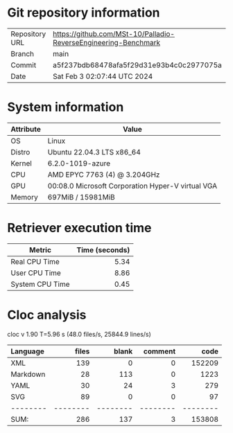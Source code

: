 # Git repository information
|    |    |
|--- | ---|
| Repository URL | https://github.com/MSt-10/Palladio-ReverseEngineering-Benchmark |
| Branch         | main |
| Commit         | a5f237bdb68478afa5f29d31e93b4c0c2977075a |
| Date           | Sat Feb  3 02:07:44 UTC 2024 |

# System information
| Attribute | Value |
| --------- | ----- |
| OS | Linux  |
| Distro | Ubuntu 22.04.3 LTS x86_64  |
| Kernel | 6.2.0-1019-azure  |
| CPU | AMD EPYC 7763 (4) @ 3.204GHz  |
| GPU | 00:08.0 Microsoft Corporation Hyper-V virtual VGA  |
| Memory | 697MiB / 15981MiB  |

# Retriever execution time
| Metric | Time (seconds) |
| --- | ---: |
| Real CPU Time | 5.34 |
| User CPU Time | 8.86 |
| System CPU Time | 0.45 |
<!--
Explainations:
- __Real CPU Time__: actual time the command has run (can be less than total time spent in user and system mode for multi-threaded processes)
- __User CPU Time__: time the command has spent running in user mode
- __System CPU Time__: time the command has spent running in system or kernel mode
-->

# Cloc analysis
cloc v 1.90  T=5.96 s (48.0 files/s, 25844.9 lines/s)

Language|files|blank|comment|code
:-------|-------:|-------:|-------:|-------:
XML|139|0|0|152209
Markdown|28|113|0|1223
YAML|30|24|3|279
SVG|89|0|0|97
--------|--------|--------|--------|--------
SUM:|286|137|3|153808
